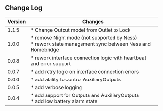 
## Change Log
| Version | Changes                                                                                                    |
| ------- | ---------------------------------------------------------------------------------------------------------- |
| 1.1.5   | * Change Output model from Outlet to Lock                                                                  |
| 1.0.0   | * remove Night mode (not supported by Ness)</br>* rework state management sync between Ness and Homebridge |
| 0.0.8   | * rework interface connection logic with heartbeat and error support                                       |
| 0.0.7   | * add retry logic on interface connection errors                                                           |
| 0.0.6   | * add ability to control AuxiliaryOutputs                                                                  |
| 0.0.5   | * add verbose logging                                                                                      |
| 0.0.4   | * add support for Outputs and AuxiliaryOutputs</br>* add low battery alarm state                           |